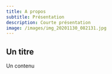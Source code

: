 ```yaml
---
title: A propos
subtitle: Présentation
description: Courte présentation
image: /images/img_20201130_082131.jpg
---
```


## Un titre

Un contenu
